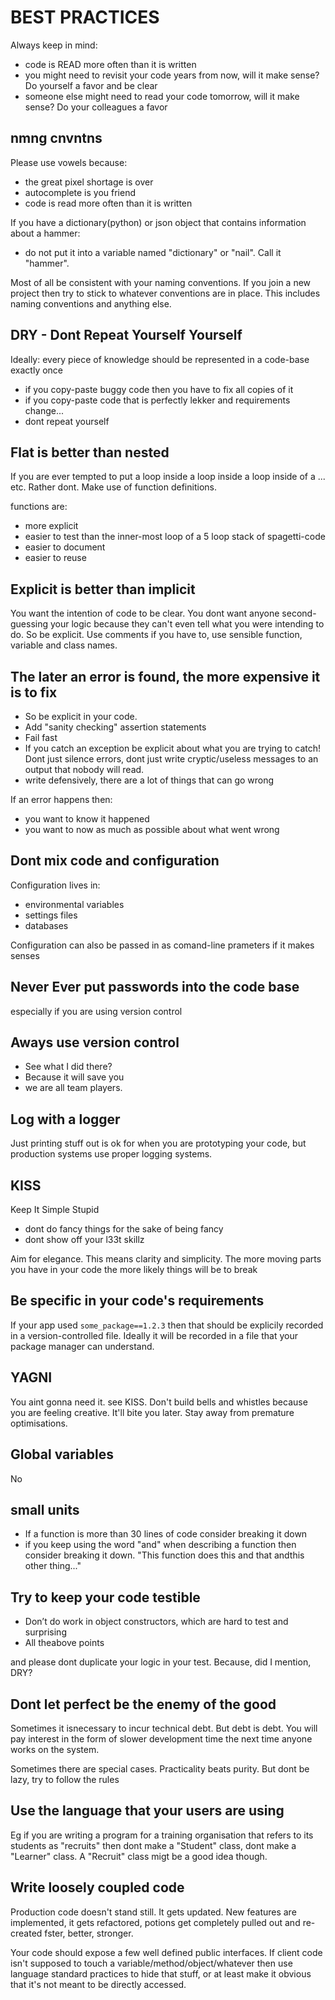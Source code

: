# BEST PRACTICES

Always keep in mind:
- code is READ more often than it is written
- you might need to revisit your code years from now, will it make sense? Do yourself a favor and be clear
- someone else might need to read your code tomorrow, will it make sense? Do your colleagues a favor

## nmng cnvntns 

Please use vowels because:
- the great pixel shortage is over
- autocomplete is you friend
- code is read more often than it is written

If you have a dictionary(python) or json object that contains information about a hammer:
- do not put it into a variable named "dictionary" or "nail". Call it "hammer". 

Most of all be consistent with your naming conventions. If you join a new project then try to stick to whatever conventions are in place. This includes naming conventions and anything else.

## DRY - Dont Repeat Yourself Yourself

Ideally: every piece of knowledge should be represented in a code-base exactly once
- if you copy-paste buggy code then you have to fix all copies of it
- if you copy-paste code that is perfectly lekker and requirements change...
- dont repeat yourself
  
## Flat is better than nested

If you are ever tempted to put a loop inside a loop inside a loop inside of a ... etc. Rather dont. Make use of function definitions.

functions are: 
- more explicit 
- easier to test than the inner-most loop of a 5 loop stack of spagetti-code
- easier to document
- easier to reuse

## Explicit is better than implicit

You want the intention of code to be clear. You dont want anyone second-guessing your logic because they can't even tell what you were intending to do. So be explicit. Use comments if you have to, use sensible function, variable and class names. 

## The later an error is found, the more expensive it is to fix

- So be explicit in your code.
- Add "sanity checking" assertion statements
- Fail fast
- If you catch an exception be explicit about what you are trying to catch! Dont just silence errors, dont just write cryptic/useless messages to an output that nobody will read.
- write defensively, there are a lot of things that can go wrong

If an error happens then:
- you want to know it happened
- you want to now as much as possible about what went wrong

## Dont mix code and configuration

Configuration lives in:
- environmental variables
- settings files
- databases

Configuration can also be passed in as comand-line prameters if it makes senses

## Never Ever put passwords into the code base

especially if you are using version control

## Aways use version control

- See what I did there?
- Because it will save you
- we are all team players.

## Log with a logger

Just printing stuff out is ok for when you are prototyping your code, but production systems use proper logging systems. 

## KISS

Keep It Simple Stupid
- dont do fancy things for the sake of being fancy
- dont show off your l33t skillz

Aim for elegance. This means clarity and simplicity. The more moving parts you have in your code the more likely things will be to break

## Be specific in your code's requirements

If your app used `some_package==1.2.3` then that should be explicily recorded in a version-controlled file. Ideally it will be recorded in a file that your package manager can understand. 

## YAGNI

You aint gonna need it. see KISS. Don't build bells and whistles because you are feeling creative. It'll bite you later. Stay away from premature optimisations.

## Global variables

No

## small units

- If a function is more than 30 lines of code consider breaking it down 
- if you keep using the word "and" when describing a function then consider breaking it down. "This function does this and that andthis other thing..."

## Try to keep your code testible

- Don’t do work in object constructors, which are hard to test and surprising
- All theabove points
  
and please dont duplicate your logic in your test. Because, did I mention, DRY?

## Dont let perfect be the enemy of the good

Sometimes it isnecessary to incur technical debt. But debt is debt. You will pay interest in the form of slower development time the next time anyone works on the system. 

Sometimes there are special cases. Practicality beats purity. But dont be lazy, try to follow the rules

## Use the language that your users are using

Eg if you are writing a program for a training organisation that refers to its students as "recruits" then dont make a "Student" class, dont make a "Learner" class. A "Recruit" class migt be a good idea though. 

## Write loosely coupled code 

Production code doesn't stand still. It gets updated. New features are implemented, it gets refactored, potions get completely pulled out and re-created fster, better, stronger.

Your code should expose a few well defined public interfaces. If client code isn't supposed to touch a variable/method/object/whatever then use language standard practices to hide that  stuff, or at least make it obvious that it's not meant to be directly accessed.

